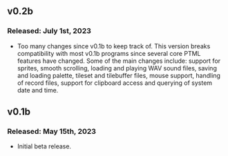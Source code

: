 ## v0.2b
### Released: July 1st, 2023

- Too many changes since v0.1b to keep track of. This version breaks compatibility with most v0.1b programs since several core PTML features have changed. Some of the main changes include: support for sprites, smooth scrolling, loading and playing WAV sound files, saving and loading palette, tileset and tilebuffer files, mouse support, handling of record files, support for clipboard access and querying of system date and time.

## v0.1b
### Released: May 15th, 2023

- Initial beta release.

